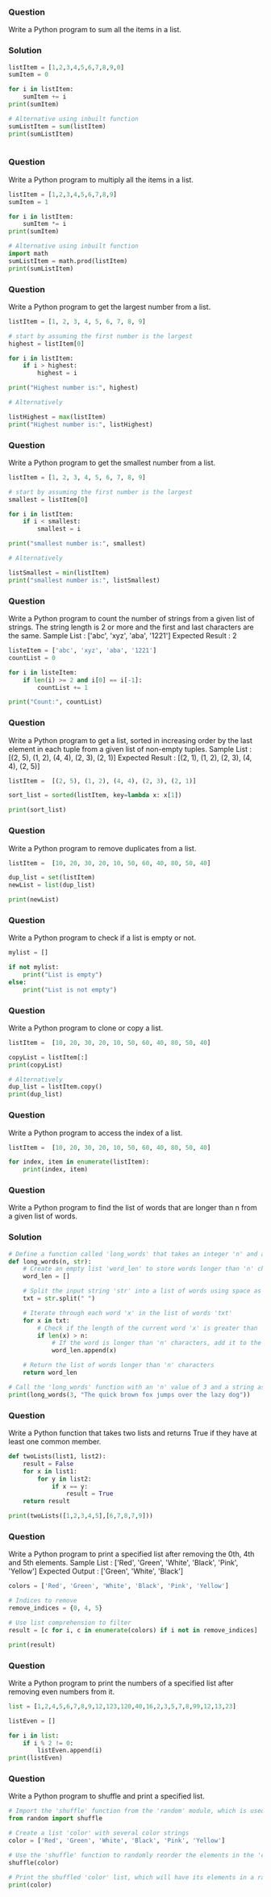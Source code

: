 ### Question 
Write a Python program to sum all the items in a list.

### Solution 
```python
listItem = [1,2,3,4,5,6,7,8,9,0]
sumItem = 0

for i in listItem:
    sumItem += i
print(sumItem)

# Alternative using inbuilt function
sumListItem = sum(listItem)
print(sumListItem)
    
```

### Question
Write a Python program to multiply all the items in a list.
```python 
listItem = [1,2,3,4,5,6,7,8,9]
sumItem = 1

for i in listItem:
    sumItem *= i
print(sumItem)

# Alternative using inbuilt function
import math
sumListItem = math.prod(listItem)
print(sumListItem)
```

### Question 
Write a Python program to get the largest number from a list.

```python
listItem = [1, 2, 3, 4, 5, 6, 7, 8, 9]

# start by assuming the first number is the largest
highest = listItem[0]

for i in listItem:
    if i > highest:
        highest = i

print("Highest number is:", highest)

# Alternatively

listHighest = max(listItem)
print("Highest number is:", listHighest)
```

### Question 
Write a Python program to get the smallest number from a list.
```python
listItem = [1, 2, 3, 4, 5, 6, 7, 8, 9]

# start by assuming the first number is the largest
smallest = listItem[0]

for i in listItem:
    if i < smallest:
        smallest = i

print("smallest number is:", smallest)

# Alternatively

listSmallest = min(listItem)
print("smallest number is:", listSmallest)
```


### Question 
Write a Python program to count the number of strings from a given list of strings. The string length is 2 or more and the first and last characters are the same.
Sample List : ['abc', 'xyz', 'aba', '1221']
Expected Result : 2
```python
listeItem = ['abc', 'xyz', 'aba', '1221']
countList = 0

for i in listeItem:
    if len(i) >= 2 and i[0] == i[-1]:
        countList += 1

print("Count:", countList)
```
### Question 
Write a Python program to get a list, sorted in increasing order by the last element in each tuple from a given list of non-empty tuples.
Sample List : [(2, 5), (1, 2), (4, 4), (2, 3), (2, 1)]
Expected Result : [(2, 1), (1, 2), (2, 3), (4, 4), (2, 5)]

```python
listItem =  [(2, 5), (1, 2), (4, 4), (2, 3), (2, 1)]

sort_list = sorted(listItem, key=lambda x: x[1])

print(sort_list)
```

### Question
Write a Python program to remove duplicates from a list.

```python
listItem =  [10, 20, 30, 20, 10, 50, 60, 40, 80, 50, 40]

dup_list = set(listItem)
newList = list(dup_list)

print(newList)
```


### Question
Write a Python program to check if a list is empty or not.
```python
mylist = []

if not mylist:
    print("List is empty")
else:
    print("List is not empty")
```
### Question
Write a Python program to clone or copy a list.
```python 
listItem =  [10, 20, 30, 20, 10, 50, 60, 40, 80, 50, 40]

copyList = listItem[:]
print(copyList)

# Alternatively
dup_list = listItem.copy()
print(dup_list)
```

### Question
Write a Python program to access the index of a list.

```python
listItem =  [10, 20, 30, 20, 10, 50, 60, 40, 80, 50, 40]

for index, item in enumerate(listItem):
    print(index, item)
```

### Question
Write a Python program to find the list of words that are longer than n from a given list of words.

### Solution
```python
# Define a function called 'long_words' that takes an integer 'n' and a string 'str' as input
def long_words(n, str):
    # Create an empty list 'word_len' to store words longer than 'n' characters
    word_len = []

    # Split the input string 'str' into a list of words using space as the delimiter
    txt = str.split(" ")

    # Iterate through each word 'x' in the list of words 'txt'
    for x in txt:
        # Check if the length of the current word 'x' is greater than 'n'
        if len(x) > n:
            # If the word is longer than 'n' characters, add it to the 'word_len' list
            word_len.append(x)

    # Return the list of words longer than 'n' characters
    return word_len

# Call the 'long_words' function with an 'n' value of 3 and a string as input, and print the result
print(long_words(3, "The quick brown fox jumps over the lazy dog"))
```

### Question
Write a Python function that takes two lists and returns True if they have at least one common member.

```python 
def twoLists(list1, list2):
    result = False
    for x in list1:
        for y in list2:
            if x == y:
                result = True
    return result

print(twoLists([1,2,3,4,5],[6,7,8,7,9]))
```

### Question
Write a Python program to print a specified list after removing the 0th, 4th and 5th elements.
Sample List : ['Red', 'Green', 'White', 'Black', 'Pink', 'Yellow']
Expected Output : ['Green', 'White', 'Black']

```python
colors = ['Red', 'Green', 'White', 'Black', 'Pink', 'Yellow']

# Indices to remove
remove_indices = {0, 4, 5}

# Use list comprehension to filter
result = [c for i, c in enumerate(colors) if i not in remove_indices]

print(result)
```

### Question
Write a Python program to print the numbers of a specified list after removing even numbers from it.

```python
list = [1,2,4,5,6,7,8,9,12,123,120,40,16,2,3,5,7,8,99,12,13,23]

listEven = []

for i in list:
    if i % 2 != 0:
        listEven.append(i)
print(listEven)
```
### Question
Write a Python program to shuffle and print a specified list.

```python
# Import the 'shuffle' function from the 'random' module, which is used for shuffling the elements in a list
from random import shuffle

# Create a list 'color' with several color strings
color = ['Red', 'Green', 'White', 'Black', 'Pink', 'Yellow']

# Use the 'shuffle' function to randomly reorder the elements in the 'color' list
shuffle(color)

# Print the shuffled 'color' list, which will have its elements in a random order
print(color)
```


